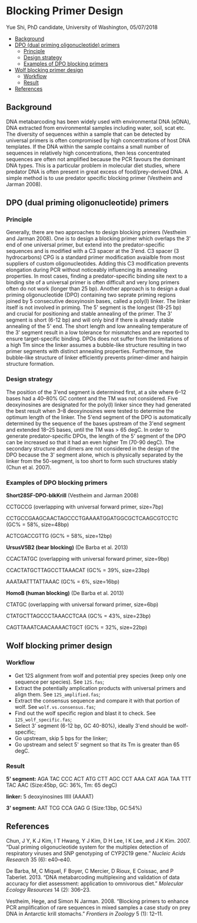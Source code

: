 Blocking Primer Design
================
Yue Shi, PhD candidate, University of Washington,
05/07/2018

-   [Background](#background)
-   [DPO (dual priming oligonucleotide) primers](#dpo-dual-priming-oligonucleotide-primers)
    -   [Principle](#principle)
    -   [Design strategy](#design-strategy)
    -   [Examples of DPO blocking primers](#examples-of-dpo-blocking-primers)
-   [Wolf blocking primer design](#wolf-blocking-primer-design)
    -   [Workflow](#workflow)
    -   [Result](#result)
-   [References](#references)

Background
----------

DNA metabarcoding has been widely used with environmental DNA (eDNA), DNA extracted from environmental samples including water, soil, scat etc. The diversity of sequences within a sample that can be detected by universal primers is often compromised by high concentrations of host DNA templates. If the DNA within the sample contains a small number of sequences in relatively high concentrations, then less concentrated sequences are often not amplified because the PCR favours the dominant DNA types. This is a particular problem in molecular diet studies, where predator DNA is often present in great excess of food/prey-derived DNA. A simple method is to use predator specific blocking primer (Vestheim and Jarman 2008).

DPO (dual priming oligonucleotide) primers
------------------------------------------

### Principle

Generally, there are two approaches to design blocking primers (Vestheim and Jarman 2008). One is to design a blocking primer which overlaps the 3' end of one universal primer, but extend into the predator-specific sequences and is modified with a C3 spacer at the 3'end. C3 spacer (3 hydrocarbons) CPG is a standard primer modification avaialble from most suppliers of custom oligonucleotides. Adding this C3 modification prevents elongation during PCR without noticeably influencing its annealing properties. In most cases, finding a predator-specific binding site next to a binding site of a universal primer is often difficult and very long primers often do not work (longer than 25 bp). Another approach is to design a dual priming oligonucleotide (DPO) containing two seprate priming regions joined by 5 consecutive deoxyinosin bases, called a poly(I) linker. The linker itself is not involved in priming. The 5' segment is the longest (18-25 bp) and crucial for positioning and stable annealing of the primer. The 3' segment is short (6-12 bp) and will only bind if there is already stable annealing of the 5' end. The short length and low annealing temperature of the 3' segment result in a low tolerance for mismatches and are reported to ensure target-specific binding. DPOs does not suffer from the limitations of a high Tm since the linker assumes a bubble-like structure resulting in two primer segments with distinct annealing properties. Furthermore, the bubble-like structure of linker efficiently prevents primer-dimer and hairpin structure formation.

### Design strategy

The position of the 3'end segment is determined first, at a site where 6–12 bases had a 40–80% GC content and the TM was not considered. Five deoxyinosines are designated for the poly(I) linker since they had generated the best result when 3–8 deoxyinosines were tested to determine the optimum length of the linker. The 5'end segment of the DPO is automatically determined by the sequence of the bases upstream of the 3'end segment and extended 18–25 bases, until the TM was &gt; 65 degC. In order to generate predator-specific DPOs, the length of the 5' segment of the DPO can be increased so that it had an even higher Tm (70-90 degC). The secondary structure and dimers are not considered in the design of the DPO because the 3' segment alone, which is physically separated by the linker from the 50-segment, is too short to form such structures stably (Chun et al. 2007).

### Examples of DPO blocking primers

**Short28SF-DPO-blkKrill** (Vestheim and Jarman 2008)

CCTGCCG (overlapping with universal forward primer, size=7bp)

CCTGCCGAAGCAACTAGCCCTGAAAATGGATGGCGCTCAAGCGTCCTC (GC% = 58%, size=48bp)

ACTCGACCGTTG (GC% = 58%, size=12bp)

**UrsusV5B2 (bear blocking)** (De Barba et al. 2013)

CCACTATGC (overlapping with universal forward primer, size=9bp)

CCACTATGCTTAGCCTTAAACAT (GC% = 39%, size=23bp)

AAATAATTTATTAAAC (GC% = 6%, size=16bp)

**HomoB (human blocking)** (De Barba et al. 2013)

CTATGC (overlapping with universal forward primer, size=6bp)

CTATGCTTAGCCCTAAACCTCAA (GC% = 43%, size=23bp)

CAGTTAAATCAACAAAACTGCT (GC% = 32%, size=22bp)

Wolf blocking primer design
---------------------------

### Workflow

-   Get 12S alignment from wolf and potential prey species (keep only one sequence per species). See `12S.fas`;
-   Extract the potentially amplication products with universal primers and align them. See `12S_amplified.fas`;
-   Extract the consensus sequence and compare it with that portion of wolf. See `wolf.vs.consensus.fas`;
-   Find out the wolf specific region and blast it to check. See `12S_wolf_specific.fas`;
-   Select 3' segment (6-12 bp, GC 40-80%), ideally 3'end should be wolf-specific;
-   Go upstream, skip 5 bps for the linker;
-   Go upstream and select 5' segment so that its Tm is greater than 65 degC.

### Result

**5' segment:** AGA TAC CCC ACT ATG CTT AGC CCT AAA CAT AGA TAA TTT TAC AAC (Size:45bp, GC: 36%, Tm: 65 degC)

**linker:** 5 deoxyinosines IIIII (AAAAT)

**3' segment:** AAT TCG CCA GAG G (Size:13bp, GC:54%)

References
----------

Chun, J Y, K J Kim, I T Hwang, Y J Kim, D H Lee, I K Lee, and J K Kim. 2007. “Dual priming oligonucleotide system for the multiplex detection of respiratory viruses and SNP genotyping of CYP2C19 gene.” *Nucleic Acids Research* 35 (6): e40–e40.

De Barba, M, C Miquel, F Boyer, C Mercier, D Rioux, E Coissac, and P Taberlet. 2013. “DNA metabarcoding multiplexing and validation of data accuracy for diet assessment: application to omnivorous diet.” *Molecular Ecology Resources* 14 (2): 306–23.

Vestheim, Hege, and Simon N Jarman. 2008. “Blocking primers to enhance PCR amplification of rare sequences in mixed samples a case study on prey DNA in Antarctic krill stomachs.” *Frontiers in Zoology* 5 (1): 12–11.
